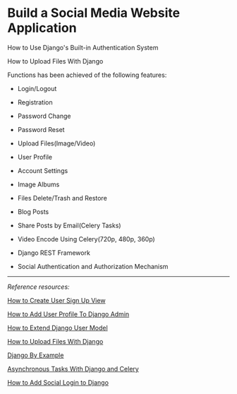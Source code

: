 # Build a Social Media Website Application
How to Use Django's Built-in Authentication System

How to Upload Files With Django

Functions has been achieved of the following features:

* Login/Logout

* Registration

* Password Change

* Password Reset

* Upload Files(Image/Video)

* User Profile

* Account Settings

* Image Albums

* Files Delete/Trash and Restore

* Blog Posts

* Share Posts by Email(Celery Tasks)

* Video Encode Using Celery(720p, 480p, 360p)

* Django REST Framework

* Social Authentication and Authorization Mechanism

***

*Reference resources:*

[How to Create User Sign Up View](https://simpleisbetterthancomplex.com/tutorial/2017/02/18/how-to-create-user-sign-up-view.html)

[How to Add User Profile To Django Admin](https://simpleisbetterthancomplex.com/tutorial/2016/11/23/how-to-add-user-profile-to-django-admin.html)

[How to Extend Django User Model](https://simpleisbetterthancomplex.com/tutorial/2016/07/22/how-to-extend-django-user-model.html)

[How to Upload Files With Django](https://simpleisbetterthancomplex.com/tutorial/2016/08/01/how-to-upload-files-with-django.html)

[Django By Example](https://www.packtpub.com/web-development/django-example)

[Asynchronous Tasks With Django and Celery](https://realpython.com/blog/python/asynchronous-tasks-with-django-and-celery/)

[How to Add Social Login to Django](https://simpleisbetterthancomplex.com/tutorial/2016/10/24/how-to-add-social-login-to-django.html)